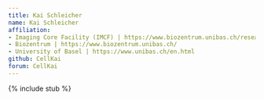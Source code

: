 ```yaml
---
title: Kai Schleicher
name: Kai Schleicher
affiliation:
- Imaging Core Facility (IMCF) | https://www.biozentrum.unibas.ch/research/researchgroups/overview/unit/imcf/
- Biozentrum | https://www.biozentrum.unibas.ch/
- University of Basel | https://www.unibas.ch/en.html
github: CellKai
forum: CellKai
---
```


{% include stub %}
